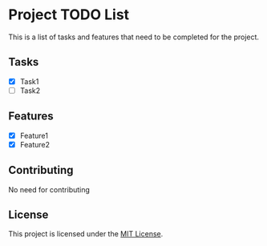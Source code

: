 
# Project TODO List

This is a list of tasks and features that need to be completed for the project.

## Tasks

- [x] Task1
- [ ] Task2

## Features

- [x] Feature1
- [x] Feature2

## Contributing

No need for contributing 

## License

This project is licensed under the [MIT License](LICENSE).


